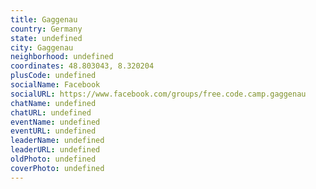 ```yaml
---
title: Gaggenau
country: Germany
state: undefined
city: Gaggenau
neighborhood: undefined
coordinates: 48.803043, 8.320204
plusCode: undefined
socialName: Facebook
socialURL: https://www.facebook.com/groups/free.code.camp.gaggenau
chatName: undefined
chatURL: undefined
eventName: undefined
eventURL: undefined
leaderName: undefined
leaderURL: undefined
oldPhoto: undefined
coverPhoto: undefined
---
```

